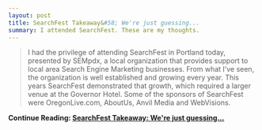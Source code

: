 ```yaml
---
layout: post
title: SearchFest Takeaway&#58; We're just guessing...
summary: I attended SearchFest. These are my thoughts.
---
```

>I had the privilege of attending SearchFest in Portland today, presented by SEMpdx, a local organization that provides support to local area Search Engine Marketing businesses. From what I’ve seen, the organization is well established and growing every year. This years SearchFest demonstrated that growth, which required a larger venue at the Governor Hotel. Some of the sponsors of SearchFest were OregonLive.com, AboutUs, Anvil Media and WebVisions.

**Continue Reading: [SearchFest Takeaway: We're just guessing...](http://www.simplicatedweb.com/blog/seo/searchfest-takeaway-were-just-guessing)**